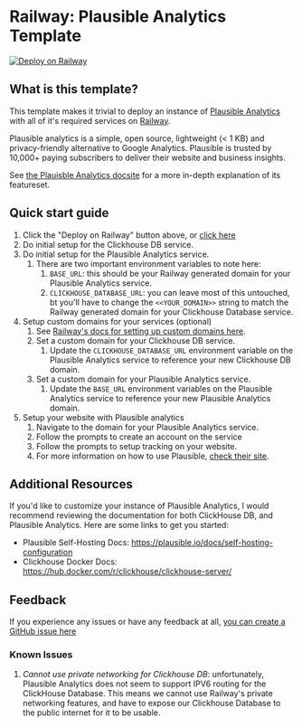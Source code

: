 # Railway: Plausible Analytics Template

[![Deploy on Railway](https://railway.app/button.svg)](https://railway.app/template/mzYEXO?referralCode=IFlm92)


## What is this template?
This template makes it trivial to deploy an instance of [Plausible Analytics](https://plausible.io/) with all of it's required services on  [Railway](https://railway.app).

Plausible analytics is a simple, open source, lightweight (< 1 KB) and privacy-friendly alternative to Google Analytics. Plausible is trusted by 10,000+ paying subscribers to deliver their website and business insights.

See [the Plauisble Analytics docsite](https://plausible.io/docs) for a more in-depth explanation of its featureset.

## Quick start guide

1. Click the "Deploy on Railway" button above, or [click here](https://railway.app/template/mzYEXO?referralCode=IFlm92)
2. Do initial setup for the Clickhouse DB service.
3. Do initial setup for the Plausible Analytics service.
    1. There are two important environment variables to note here: 
        1. `BASE_URL`: this should be your Railway generated domain for your Plausible Analytics service. 
        2. `CLICKHOUSE_DATABASE_URL`: you can leave most of this untouched, bt you'll have to change the `<<YOUR_DOMAIN>>` string to match the Railway generated domain for your Clickhouse Database service.
4. Setup custom domains for your services (optional) 
    1. See [Railway's docs for setting up custom domains here](https://docs.railway.app/deploy/exposing-your-app#custom-domains). 
    2. Set a custom domain for your Clickhouse DB service.
        1. Update the `CLICKHOUSE_DATABASE_URL` environment variable on the Plausible Analytics service to reference your new Clickhouse DB domain.
    3. Set a custom domain for your Plausible Analytics service. 
        1. Update the `BASE_URL` environment variables on the Plausible Analytics service to reference your new Plausible Analytics domain.  
5. Setup your website with Plausible analytics
    1. Navigate to the domain for your Plausible Analytics service. 
    2. Follow the prompts to create an account on the service 
    3. Follow the prompts to setup tracking on your website. 
    4. For more information on how to use Plausible, [check their site](https://plausible.io/docs).

## Additional Resources 

If you'd like to customize your instance of Plausible Analytics, I would recommend reviewing the documentation for both ClickHouse DB, and Plausible Analytics. Here are some links to get you started: 
- Plausible Self-Hosting Docs: https://plausible.io/docs/self-hosting-configuration
- Clickhouse Docker Docs: https://hub.docker.com/r/clickhouse/clickhouse-server/

## Feedback 
If you experience any issues or have any feedback at all, [you can create a GitHub issue here](https://github.com/MykalMachon/railway-plausible/issues)

### Known Issues
1. *Cannot use private networking for Clickhouse DB*: unfortunately, Plausible Analytics does not seem to support IPV6 routing for the ClickHouse Database. This means we cannot use Railway's private networking features, and have to expose our Clickhouse Database to the public internet for it to be usable.

